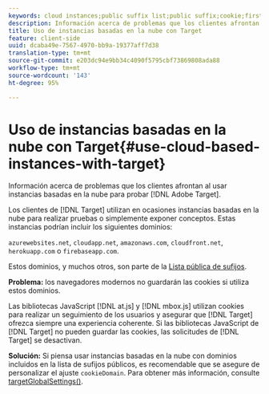 ```yaml
---
keywords: cloud instances;public suffix list;public suffix;cookie;first-party cookie;1st-party cookie;azurewebsites.net;cloudapp.net;amazonaws.com;cloudfront.net;herokuapp.com;firebaseapp.com;targetGlobalSettings;cookieDomain
description: Información acerca de problemas que los clientes afrontan al usar instancias basadas en la nube para probar Adobe Target.
title: Uso de instancias basadas en la nube con Target
feature: client-side
uuid: dcaba49e-7567-4970-bb9a-19377aff7d38
translation-type: tm+mt
source-git-commit: e203dc94e9bb34c4090f5795cbf73869808ada88
workflow-type: tm+mt
source-wordcount: '143'
ht-degree: 95%

---
```



# Uso de instancias basadas en la nube con Target{#use-cloud-based-instances-with-target}

Información acerca de problemas que los clientes afrontan al usar instancias basadas en la nube para probar [!DNL Adobe Target].

Los clientes de [!DNL Target] utilizan en ocasiones instancias basadas en la nube para realizar pruebas o simplemente exponer conceptos. Estas instancias podrían incluir los siguientes dominios:

`azurewebsites.net`, `cloudapp.net`, `amazonaws.com`, `cloudfront.net`, `herokuapp.com` o `firebaseapp.com`.

Estos dominios, y muchos otros, son parte de la [Lista pública de sufijos](https://publicsuffix.org/list/public_suffix_list.dat).

**Problema:** los navegadores modernos no guardarán las cookies si utiliza estos dominios.

Las bibliotecas JavaScript [!DNL at.js] y [!DNL mbox.js] utilizan cookies para realizar un seguimiento de los usuarios y asegurar que [!DNL Target] ofrezca siempre una experiencia coherente. Si las bibliotecas JavaScript de [!DNL Target] no pueden guardar las cookies, las solicitudes de [!DNL Target] se desactivan.

**Solución:** Si piensa usar instancias basadas en la nube con dominios incluidos en la lista de sufijos públicos, es recomendable que se asegure de personalizar el ajuste `cookieDomain`. Para obtener más información, consulte [targetGlobalSettings()](/help/c-implementing-target/c-implementing-target-for-client-side-web/targetgobalsettings.md).
